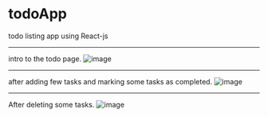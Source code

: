 # todoApp
todo listing app using React-js

---------------------------------------------------------------------------------------------------------------------------------------------------------------------------------------------------------------------------------------

intro to the todo page.
![image](https://github.com/kkarira/todoApp/assets/42875693/b2d34c1a-8b43-4733-a00d-e9fd4b830bc9)

---------------------------------------------------------------------------------------------------------------------------------------------------------------------------------------------------------------------------------------

after adding few tasks and marking some tasks as completed.
![image](https://github.com/kkarira/todoApp/assets/42875693/221533d3-3fa7-4daa-ac25-b51932d61bcf)

---------------------------------------------------------------------------------------------------------------------------------------------------------------------------------------------------------------------------------------

After deleting some tasks.
![image](https://github.com/kkarira/todoApp/assets/42875693/4b6806eb-d2d1-4f2b-b555-7a738c795d61)
